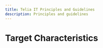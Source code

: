 ```yaml
---
title: Telia IT Principles and Guidelines
description: Principles and guidelines
---
```

# Target Characteristics